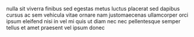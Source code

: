 nulla sit viverra finibus sed egestas metus luctus placerat sed dapibus cursus
ac sem vehicula vitae ornare nam justomaecenas ullamcorper orci ipsum eleifend
nisi in vel mi quis ut diam nec nec pellentesque semper tellus et amet praesent
vel ipsum donec